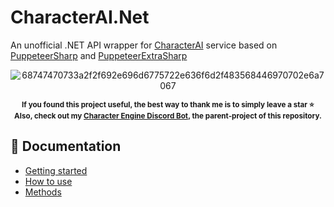 # CharacterAI.Net
An unofficial .NET API wrapper for [CharacterAI](https://character.ai/) service based on [PuppeteerSharp](https://github.com/hardkoded/puppeteer-sharp) and [PuppeteerExtraSharp](https://github.com/Overmiind/Puppeteer-sharp-extra)

<div align="center">

![68747470733a2f2f692e696d6775722e636f6d2f483568446970702e6a7067](https://user-images.githubusercontent.com/55811932/218872979-40a643e4-23e7-4dc5-9c21-b88b04fe0cce.png)

<sup><b>
If you found this project useful, the best way to thank me is to simply leave a star ⭐<br>
Also, check out my [Character Engine Discord Bot](https://github.com/drizzle-mizzle/Character-Engine-Discord), the parent-project of this repository.<br>
</b></sup>
</div>

## 📓 Documentation
- [Getting started](https://github.com/drizzle-mizzle/CharacterAI.Net/wiki/Getting-started)
- [How to use](https://github.com/drizzle-mizzle/CharacterAI.Net/wiki/How-to-use)
- [Methods](https://github.com/drizzle-mizzle/CharacterAI.Net/wiki/Methods)
